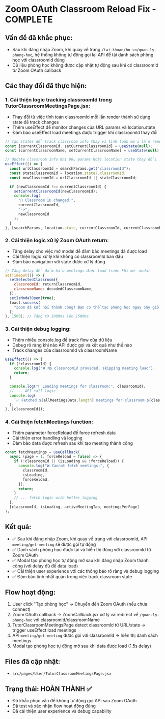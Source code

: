 # Zoom OAuth Classroom Reload Fix - COMPLETE

## Vấn đề đã khắc phục:

- Sau khi đăng nhập Zoom, khi quay về trang `/tai-khoan/ho-so/quan-ly-phong-hoc`, hệ thống không tự động gọi lại API để tải danh sách phòng học với classroomId đúng
- Dữ liệu phòng học không được cập nhật tự động sau khi có classroomId từ Zoom OAuth callback

## Các thay đổi đã thực hiện:

### 1. Cải thiện logic tracking classroomId trong TutorClassroomMeetingsPage.jsx:

- Thay đổi từ việc tính toán classroomId mỗi lần render thành sử dụng state để track changes
- Thêm useEffect để monitor changes của URL params và location.state
- Đảm bảo useEffect load meetings được trigger khi classroomId thay đổi

```jsx
// Tạo states để track classroom info thay vì tính toán mỗi lần render
const [currentClassroomId, setCurrentClassroomId] = useState(null);
const [currentClassroomName, setCurrentClassroomName] = useState(null);

// Update classroom info khi URL params hoặc location state thay đổi
useEffect(() => {
  const urlClassroomId = searchParams.get("classroomId");
  const stateClassroomId = location.state?.classroomId;
  const newClassroomId = urlClassroomId || stateClassroomId;

  if (newClassroomId !== currentClassroomId) {
    setCurrentClassroomId(newClassroomId);
    console.log(
      "🔄 Classroom ID changed:",
      currentClassroomId,
      "->",
      newClassroomId
    );
  }
}, [searchParams, location.state, currentClassroomId, currentClassroomName]);
```

### 2. Cải thiện logic xử lý Zoom OAuth return:

- Tăng delay cho việc mở modal để đảm bảo meetings đã được load
- Cải thiện logic xử lý khi không có classroomId ban đầu
- Đảm bảo navigation với state được xử lý đúng

```jsx
// Tăng delay để đảm bảo meetings được load trước khi mở modal
setTimeout(() => {
  setSelectedClassroom({
    classroomId: returnClassroomId,
    classroomName: decodedClassroomName,
  });
  setIsModalOpen(true);
  toast.success(
    "Zoom đã kết nối thành công! Bạn có thể tạo phòng học ngay bây giờ."
  );
}, 1500); // Tăng từ 1000ms lên 1500ms
```

### 3. Cải thiện debug logging:

- Thêm nhiều console.log để track flow của dữ liệu
- Debug rõ ràng khi nào API được gọi và kết quả như thế nào
- Track changes của classroomId và classroomName

```jsx
useEffect(() => {
  if (!classroomId) {
    console.log("❌ No classroomId provided, skipping meeting load");
    return;
  }

  console.log("🔄 Loading meetings for classroom:", classroomId);
  // ... API call logic
  console.log(
    `✅ Fetched ${allMeetingsData.length} meetings for classroom ${classroomId}`
  );
}, [classroomId]);
```

### 4. Cải thiện fetchMeetings function:

- Thêm parameter forceReload để force refresh data
- Cải thiện error handling và logging
- Đảm bảo data được refresh sau khi tạo meeting thành công

```jsx
const fetchMeetings = useCallback(
  async (page = 1, forceReload = false) => {
    if (!classroomId || (isLoading && !forceReload)) {
      console.log("❌ Cannot fetch meetings:", {
        classroomId,
        isLoading,
        forceReload,
      });
      return;
    }
    // ... fetch logic with better logging
  },
  [classroomId, isLoading, activeMeetingTab, meetingsPerPage]
);
```

## Kết quả:

- ✅ Sau khi đăng nhập Zoom, khi quay về trang với classroomId, API `meeting/get-meeting` sẽ được gọi tự động
- ✅ Danh sách phòng học được tải và hiển thị đúng với classroomId từ Zoom OAuth
- ✅ Modal tạo phòng học tự động mở sau khi đăng nhập Zoom thành công (với delay đủ để data load)
- ✅ Cải thiện user experience với các thông báo rõ ràng và debug logging
- ✅ Đảm bảo tính nhất quán trong việc track classroom state

## Flow hoạt động:

1. User click "Tạo phòng học" → Chuyển đến Zoom OAuth (nếu chưa connect)
2. Zoom OAuth callback → ZoomCallback.jsx xử lý và redirect về `/quan-ly-phong-hoc` với classroomId/classroomName
3. TutorClassroomMeetingsPage detect classroomId từ URL/state → trigger useEffect load meetings
4. API `meeting/get-meeting` được gọi với classroomId → hiển thị danh sách meetings
5. Modal tạo phòng học tự động mở sau khi data được load (1.5s delay)

## Files đã cập nhật:

- `src/pages/User/TutorClassroomMeetingsPage.jsx`

## Trạng thái: HOÀN THÀNH ✅

- Đã khắc phục vấn đề không tự động gọi API sau Zoom OAuth
- Đã test và xác nhận flow hoạt động đúng
- Đã cải thiện user experience và debug capability
